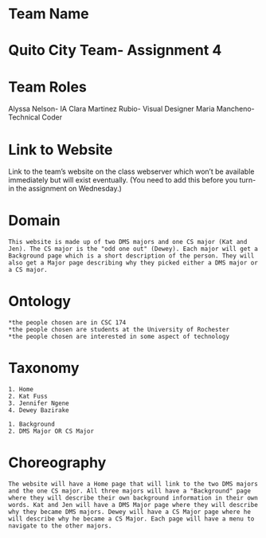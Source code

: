 # Team Name
# Quito City Team- Assignment 4

# Team Roles
Alyssa Nelson- IA
Clara Martinez Rubio- Visual Designer
Maria Mancheno- Technical Coder

# Link to Website
Link to the team’s website on the class webserver which won’t be available immediately but will exist eventually. (You need to add this before you turn-in the assignment on Wednesday.)


# Domain

	This website is made up of two DMS majors and one CS major (Kat and Jen). The CS major is the "odd one out" (Dewey). Each major will get a Background page which is a short description of the person. They will also get a Major page describing why they picked either a DMS major or a CS major. 

# Ontology

	*the people chosen are in CSC 174
	*the people chosen are students at the University of Rochester
	*the people chosen are interested in some aspect of technology

# Taxonomy

	1. Home
	2. Kat Fuss
	3. Jennifer Ngene
	4. Dewey Bazirake

	1. Background
	2. DMS Major OR CS Major

# Choreography

	The website will have a Home page that will link to the two DMS majors and the one CS major. All three majors will have a "Background" page where they will describe their own background information in their own words. Kat and Jen will have a DMS Major page where they will describe why they became DMS majors. Dewey will have a CS Major page where he will describe why he became a CS Major. Each page will have a menu to navigate to the other majors.